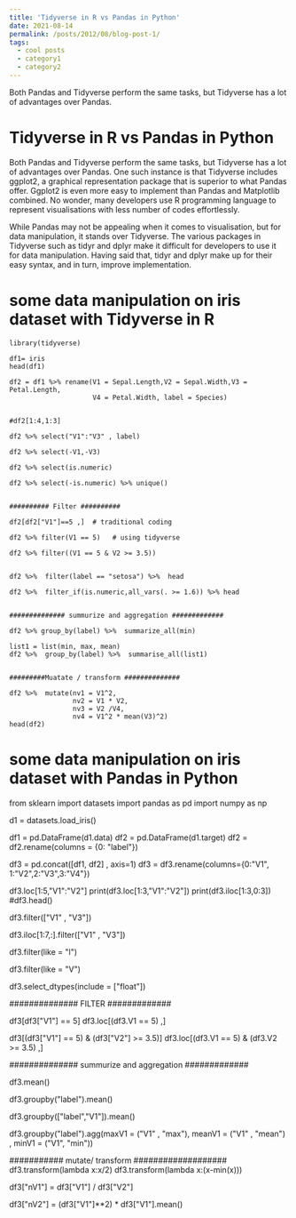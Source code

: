 ```yaml
---
title: 'Tidyverse in R vs Pandas in Python'
date: 2021-08-14
permalink: /posts/2012/08/blog-post-1/
tags:
  - cool posts
  - category1
  - category2
---
```


Both Pandas and Tidyverse perform the same tasks, but Tidyverse has a lot of advantages over Pandas.

Tidyverse in R vs Pandas in Python
======
Both Pandas and Tidyverse perform the same tasks, but Tidyverse has a lot of advantages over Pandas. One such instance is that Tidyverse includes ggplot2, a graphical representation package that is superior to what Pandas offer. Ggplot2 is even more easy to implement than Pandas and Matplotlib combined. No wonder, many developers use R programming language to represent visualisations with less number of codes effortlessly.

While Pandas may not be appealing when it comes to visualisation, but for data manipulation, it stands over Tidyverse. The various packages in Tidyverse such as tidyr and dplyr make it difficult for developers to use it for data manipulation. Having said that, tidyr and dplyr make up for their easy syntax, and in turn, improve implementation.

some data manipulation on iris dataset with Tidyverse in R
======

```
library(tidyverse)

df1= iris
head(df1)

df2 = df1 %>% rename(V1 = Sepal.Length,V2 = Sepal.Width,V3 = Petal.Length,
                     V4 = Petal.Width, label = Species)


#df2[1:4,1:3]

df2 %>% select("V1":"V3" , label)

df2 %>% select(-V1,-V3)

df2 %>% select(is.numeric)

df2 %>% select(-is.numeric) %>% unique()


########## Filter ##########

df2[df2["V1"]==5 ,]  # traditional coding

df2 %>% filter(V1 == 5)   # using tidyverse

df2 %>% filter((V1 == 5 & V2 >= 3.5))


df2 %>%  filter(label == "setosa") %>%  head

df2 %>%  filter_if(is.numeric,all_vars(. >= 1.6)) %>% head


############## summurize and aggregation #############

df2 %>% group_by(label) %>%  summarize_all(min)

list1 = list(min, max, mean)
df2 %>%  group_by(label) %>%  summarise_all(list1)


#########Muatate / transform ##############

df2 %>%  mutate(nv1 = V1^2,
                nv2 = V1 * V2,
                nv3 = V2 /V4,
                nv4 = V1^2 * mean(V3)^2)
head(df2)
```

some data manipulation on iris dataset with Pandas in Python
======



from sklearn import datasets
import pandas as pd
import numpy as np

d1 = datasets.load_iris()

df1 = pd.DataFrame(d1.data)
df2 = pd.DataFrame(d1.target)
df2 = df2.rename(columns = {0: "label"})

df3 = pd.concat([df1, df2] , axis=1)
df3 = df3.rename(columns={0:"V1", 1:"V2",2:"V3",3:"V4"})



df3.loc[1:5,"V1":"V2"]
print(df3.loc[1:3,"V1":"V2"])
print(df3.iloc[1:3,0:3])
#df3.head()


df3.filter(["V1" , "V3"])

df3.iloc[1:7,:].filter(["V1" , "V3"])

df3.filter(like = "l")

df3.filter(like = "V")

df3.select_dtypes(include = ["float"])


############## FILTER #############

df3[df3["V1"] == 5]
df3.loc[(df3.V1 == 5) ,]

df3[(df3["V1"] == 5) & (df3["V2"] >= 3.5)]
df3.loc[(df3.V1 == 5) & (df3.V2 >= 3.5) ,]



############## summurize and aggregation #############

df3.mean()

df3.groupby("label").mean()

df3.groupby(["label","V1"]).mean()

df3.groupby("label").agg(maxV1 = ("V1" , "max"), meanV1 = ("V1" , "mean") , minV1 = ("V1", "min"))


###########  mutate/ transform  ###################
df3.transform(lambda x:x/2)
df3.transform(lambda x:(x-min(x)))


df3["nV1"] = df3["V1"] / df3["V2"]


df3["nV2"] = (df3["V1"]**2) * df3["V1"].mean()
